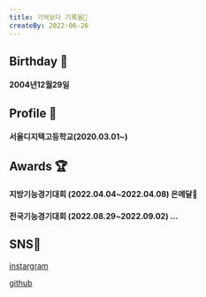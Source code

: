 ```yaml
---
title: 기억보다 기록을📖
createBy: 2022-06-26
---
```


## Birthday 🎉
#### 2004년12월29일
## Profile 📖
#### 서울디지텍고등학교(2020.03.01~)

## Awards 🏆
#### 지방기능경기대회 (2022.04.04~2022.04.08) 은메달🥈
#### 전국기능경기대회 (2022.08.29~2022.09.02) ...

## SNS📱
[instargram](https://www.instagram.com/kimjuneseo/)

[github](https://github.com/kimjuneseo)
